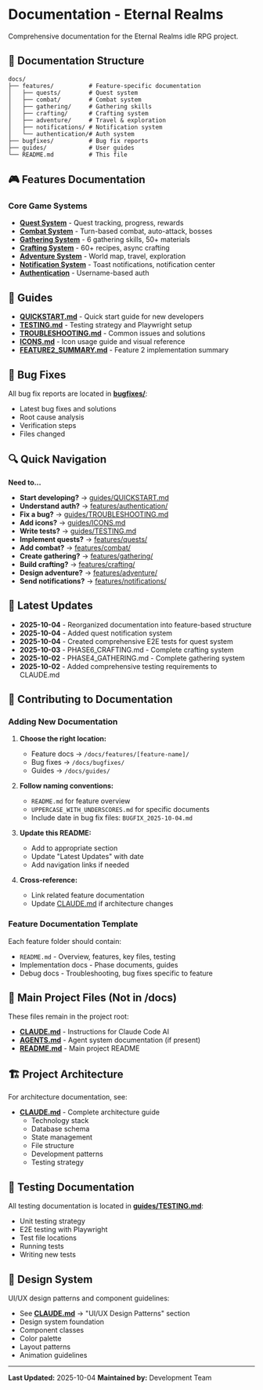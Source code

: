 # Documentation - Eternal Realms

Comprehensive documentation for the Eternal Realms idle RPG project.

## 📂 Documentation Structure

```
docs/
├── features/          # Feature-specific documentation
│   ├── quests/        # Quest system
│   ├── combat/        # Combat system
│   ├── gathering/     # Gathering skills
│   ├── crafting/      # Crafting system
│   ├── adventure/     # Travel & exploration
│   ├── notifications/ # Notification system
│   └── authentication/# Auth system
├── bugfixes/          # Bug fix reports
├── guides/            # User guides
└── README.md          # This file
```

## 🎮 Features Documentation

### Core Game Systems
- **[Quest System](features/quests/README.md)** - Quest tracking, progress, rewards
- **[Combat System](features/combat/README.md)** - Turn-based combat, auto-attack, bosses
- **[Gathering System](features/gathering/README.md)** - 6 gathering skills, 50+ materials
- **[Crafting System](features/crafting/README.md)** - 60+ recipes, async crafting
- **[Adventure System](features/adventure/README.md)** - World map, travel, exploration
- **[Notification System](features/notifications/README.md)** - Toast notifications, notification center
- **[Authentication](features/authentication/README.md)** - Username-based auth

## 📖 Guides

- **[QUICKSTART.md](guides/QUICKSTART.md)** - Quick start guide for new developers
- **[TESTING.md](guides/TESTING.md)** - Testing strategy and Playwright setup
- **[TROUBLESHOOTING.md](guides/TROUBLESHOOTING.md)** - Common issues and solutions
- **[ICONS.md](guides/ICONS.md)** - Icon usage guide and visual reference
- **[FEATURE2_SUMMARY.md](guides/FEATURE2_SUMMARY.md)** - Feature 2 implementation summary

## 🐛 Bug Fixes

All bug fix reports are located in **[bugfixes/](bugfixes/)**:
- Latest bug fixes and solutions
- Root cause analysis
- Verification steps
- Files changed

## 🔍 Quick Navigation

**Need to...**
- **Start developing?** → [guides/QUICKSTART.md](guides/QUICKSTART.md)
- **Understand auth?** → [features/authentication/](features/authentication/)
- **Fix a bug?** → [guides/TROUBLESHOOTING.md](guides/TROUBLESHOOTING.md)
- **Add icons?** → [guides/ICONS.md](guides/ICONS.md)
- **Write tests?** → [guides/TESTING.md](guides/TESTING.md)
- **Implement quests?** → [features/quests/](features/quests/)
- **Add combat?** → [features/combat/](features/combat/)
- **Create gathering?** → [features/gathering/](features/gathering/)
- **Build crafting?** → [features/crafting/](features/crafting/)
- **Design adventure?** → [features/adventure/](features/adventure/)
- **Send notifications?** → [features/notifications/](features/notifications/)

## 📅 Latest Updates

- **2025-10-04** - Reorganized documentation into feature-based structure
- **2025-10-04** - Added quest notification system
- **2025-10-04** - Created comprehensive E2E tests for quest system
- **2025-10-03** - PHASE6_CRAFTING.md - Complete crafting system
- **2025-10-02** - PHASE4_GATHERING.md - Complete gathering system
- **2025-10-02** - Added comprehensive testing requirements to CLAUDE.md

## 🤝 Contributing to Documentation

### Adding New Documentation

1. **Choose the right location:**
   - Feature docs → `/docs/features/[feature-name]/`
   - Bug fixes → `/docs/bugfixes/`
   - Guides → `/docs/guides/`

2. **Follow naming conventions:**
   - `README.md` for feature overview
   - `UPPERCASE_WITH_UNDERSCORES.md` for specific documents
   - Include date in bug fix files: `BUGFIX_2025-10-04.md`

3. **Update this README:**
   - Add to appropriate section
   - Update "Latest Updates" with date
   - Add navigation links if needed

4. **Cross-reference:**
   - Link related feature documentation
   - Update [CLAUDE.md](../CLAUDE.md) if architecture changes

### Feature Documentation Template

Each feature folder should contain:
- `README.md` - Overview, features, key files, testing
- Implementation docs - Phase documents, guides
- Debug docs - Troubleshooting, bug fixes specific to feature

## 📖 Main Project Files (Not in /docs)

These files remain in the project root:
- **[CLAUDE.md](../CLAUDE.md)** - Instructions for Claude Code AI
- **[AGENTS.md](../AGENTS.md)** - Agent system documentation (if present)
- **[README.md](../README.md)** - Main project README

## 🏗️ Project Architecture

For architecture documentation, see:
- **[CLAUDE.md](../CLAUDE.md)** - Complete architecture guide
  - Technology stack
  - Database schema
  - State management
  - File structure
  - Development patterns
  - Testing strategy

## 🧪 Testing Documentation

All testing documentation is located in **[guides/TESTING.md](guides/TESTING.md)**:
- Unit testing strategy
- E2E testing with Playwright
- Test file locations
- Running tests
- Writing new tests

## 🎨 Design System

UI/UX design patterns and component guidelines:
- See **[CLAUDE.md](../CLAUDE.md)** → "UI/UX Design Patterns" section
- Design system foundation
- Component classes
- Color palette
- Layout patterns
- Animation guidelines

---

**Last Updated:** 2025-10-04
**Maintained by:** Development Team
